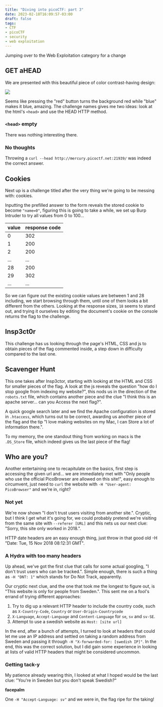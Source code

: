 ```yaml
---
title: "Diving into picoCTF: part 3"
date: 2023-02-18T16:09:57-03:00
draft: false
tags:
- CTF
- picoCTF
- security
- web exploitation
---
```


Jumping over to the Web Exploitation category for a change

<!--more-->

## GET aHEAD

We are presented with this beautiful piece of color contrast-having design:

![](/colors.PNG)

Seems like pressing the "red" button turns the background red while "blue" makes it blue, amazing.
The challenge names gives me two ideas: look at the html's `<head>` and use the HEAD HTTP method.

### `<head>` empty

There was nothing interesting there.

### No thoughts

Throwing a `curl --head http://mercury.picoctf.net:21939/` was indeed the correct answer.

## Cookies

Next up is a challenge titled after the very thing we're going to be messing with: cookies.

Inputting the prefilled answer to the form reveals the stored cookie to become `"name=0"`, figuring this 
is going to take a while, we set up Burp Intruder to try all values from 0 to 100...

| value | response code |
| --- | --- |
| 0 | 302 |
| 1 | 200 |
| 2 | 200 |
| ... | ... |
| 28 | 200 |
| 29 | 302 |
| ... | ... |

So we can figure out the existing cookie values are between 1 and 28 including, we start browsing through them, until 
one of them looks a bit different from the others. Looking at the response sizes, `18` seems to stand out, and trying 
it ourselves by editing the document's cookie on the console returns the flag to the challenge.

## Insp3ct0r

This challenge has us looking through the page's HTML, CSS and js to obtain pieces of the flag commented inside, a step 
down in difficulty compared to the last one.

## Scavenger Hunt

This one takes after Insp3ctor, starting with looking at the HTML and CSS for smaller pieces of the flag. A look at the js 
reveals the question "how do I stop google from indexing my website?", this nods us in the direction of the `robots.txt` file, 
which contains another piece and the clue "I think this is an apache server... can you Access the next flag?".

A quick google search later and we find the Apache configuration is stored in `.htaccess`, which turns out to be correct, awarding 
us another piece of the flag and the tip "I love making websites on my Mac, I can Store a lot of information there.".

To my memory, the one standout thing from working on macs is the `.DS_Store` file, which indeed gives us the last piece of the flag!

## Who are you?

Another entertaining one to recapitulate on the basics, first step is accessing the given url and... we are immediately met 
with "Only people who use the official PicoBrowser are allowed on this site!", easy enough to circumvent, just need to `curl` the 
website with `-H "User-agent: PicoBrowser"` and we're in, right?

### Not yet

We're now shown "I don't trust users visiting from another site.". Cryptic, but I think I get what it's going for, we 
could probably pretend we're visiting from the same site with `--referer [URL]` and this nets us our next clue: "Sorry, this site only worked in 2018.".

HTTP date headers are an easy enough thing, just throw in that good old -H "Date: Tue, 15 Nov 2018 08:12:31 GMT".

### A Hydra with too many headers

Up ahead, we've got the first clue that calls for some actual googling, "I don't trust users who can be tracked.". Simple enough, 
there is such a thing as `-H "DNT: 1"` which stands for Do Not Track, apparently.

Our cryptic next clue, and the one that took me the longest to figure out, is "This website is only for people from Sweden.". This 
sent me on a fool's errand of trying different approaches:

1) Try to dig up a relevant HTTP header to include the country code, such as `X-Country-Code`, `Country` or `User-Origin-Countrycode`
2) `X-Language`, `Accept-Language` and `Content-Language` for `se`, `sv` and `sv-SE`.
3) Attempt to use a swedish website as `Host: [site url]`

In the end, after a bunch of attempts, I turned to look at headers that could let me use an IP address and settled on taking a random 
address from Sweden and passing it through `-H "X-forwarded-for: [swedish IP]"`. In the end, this was the correct solution, but I did 
gain some experience in looking at lists of valid HTTP headers that might be considered uncommon.

### Getting tack-y

My patience already wearing thin, I looked at what I hoped would be the last clue: "You're in Sweden but you don't speak Swedish?"

**facepalm**

One `-H "Accept-Language: sv"` and we were in, the flag ripe for the taking!
